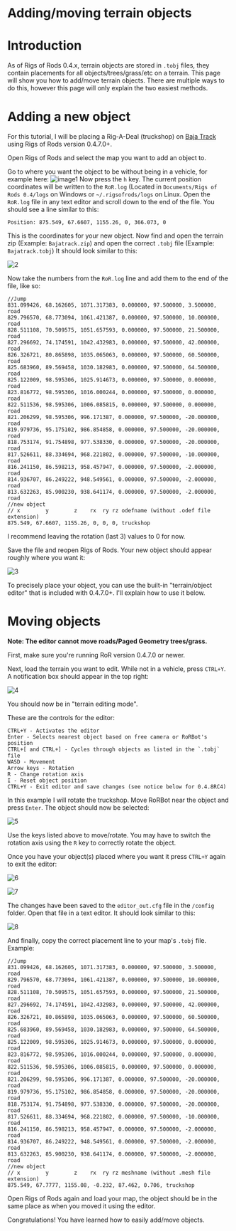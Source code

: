 # Adding/moving terrain objects

# Introduction

As of Rigs of Rods 0.4.x, terrain objects are stored in `.tobj` files, they contain placements for all objects/trees/grass/etc on a terrain. This page will show you how to add/move terrain objects. There are multiple ways to do this, however this page will only explain the two easiest methods.

# Adding a new object

For this tutorial, I will be placing a Rig-A-Deal (truckshop) on [Baja Track](https://forum.rigsofrods.org/downloads.php?do=file&id=6) using Rigs of Rods version 0.4.7.0+.

Open Rigs of Rods and select the map you want to add an object to.

Go to where you want the object to be without being in a vehicle, for example here:
![image1](/images/adding-terrain-object1.png)
Now press the `h` key. The current position coordinates will be written to the `RoR.log` (Located in `Documents/Rigs of Rods 0.4/logs` on Windows or `~/.rigsofrods/logs` on Linux.
Open the `RoR.log` file in any text editor and scroll down to the end of the file. You should see a line similar to this:

`Position: 875.549, 67.6607, 1155.26, 0, 366.073, 0`

This is the coordinates for your new object. Now find and open the terrain zip (Example: `Bajatrack.zip`) and open the correct `.tobj` file (Example: `Bajatrack.tobj`) It should look similar to this:

![2](/images/adding-terrain-object2.png)

Now take the numbers from the `RoR.log` line and add them to the end of the file, like so:

```
//Jump
831.099426, 68.162605, 1071.317383, 0.000000, 97.500000, 3.500000, road
829.796570, 68.773094, 1061.421387, 0.000000, 97.500000, 10.000000, road
828.511108, 70.509575, 1051.657593, 0.000000, 97.500000, 21.500000, road
827.296692, 74.174591, 1042.432983, 0.000000, 97.500000, 42.000000, road
826.326721, 80.865898, 1035.065063, 0.000000, 97.500000, 60.500000, road
825.683960, 89.569458, 1030.182983, 0.000000, 97.500000, 64.500000, road
825.122009, 98.595306, 1025.914673, 0.000000, 97.500000, 0.000000, road
823.816772, 98.595306, 1016.000244, 0.000000, 97.500000, 0.000000, road
822.511536, 98.595306, 1006.085815, 0.000000, 97.500000, 0.000000, road
821.206299, 98.595306, 996.171387, 0.000000, 97.500000, -20.000000, road
819.979736, 95.175102, 986.854858, 0.000000, 97.500000, -20.000000, road
818.753174, 91.754898, 977.538330, 0.000000, 97.500000, -20.000000, road
817.526611, 88.334694, 968.221802, 0.000000, 97.500000, -10.000000, road
816.241150, 86.598213, 958.457947, 0.000000, 97.500000, -2.000000, road
814.936707, 86.249222, 948.549561, 0.000000, 97.500000, -2.000000, road
813.632263, 85.900230, 938.641174, 0.000000, 97.500000, -2.000000, road
//new object
// x        y        z    rx  ry rz odefname (without .odef file extension)
875.549, 67.6607, 1155.26, 0, 0, 0, truckshop
```
I recommend leaving the rotation (last 3) values to 0 for now.

Save the file and reopen Rigs of Rods. Your new object should appear roughly where you want it:

![3](/images/adding-terrain-object3.png)

To precisely place your object, you can use the built-in "terrain/object editor" that is included with 0.4.7.0+. I'll explain how to use it below.

# Moving objects

**Note: The editor cannot move roads/Paged Geometry trees/grass.**

First, make sure you're running RoR version 0.4.7.0 or newer.

Next, load the terrain you want to edit. While not in a vehicle, press `CTRL+Y`. A notification box should appear in the top right:

![4](/images/adding-terrain-object4.png)

You should now be in "terrain editing mode".

These are the controls for the editor:
```
CTRL+Y - Activates the editor
Enter - Selects nearest object based on free camera or RoRBot's position
CTRL+[ and CTRL+] - Cycles through objects as listed in the `.tobj` file
WASD - Movement
Arrow keys - Rotation
R - Change rotation axis
I - Reset object position
CTRL+Y - Exit editor and save changes (see notice below for 0.4.8RC4)
```

In this example I will rotate the truckshop. Move RoRBot near the object and press `Enter`. The object should now be selected:

![5](/images/adding-terrain-object5.png)

Use the keys listed above to move/rotate. You may have to switch the rotation axis using the `R` key to correctly rotate the object.

Once you have your object(s) placed where you want it press `CTRL+Y` again to exit the editor:

![6](/images/adding-terrain-object6.png)

![7](/images/adding-terrain-object7.png)

The changes have been saved to the `editor_out.cfg` file in the `/config` folder. Open that file in a text editor. It should look similar to this:

![8](/images/adding-terrain-object8.png)

And finally, copy the correct placement line to your map's `.tobj` file. Example:

```
//Jump
831.099426, 68.162605, 1071.317383, 0.000000, 97.500000, 3.500000, road
829.796570, 68.773094, 1061.421387, 0.000000, 97.500000, 10.000000, road
828.511108, 70.509575, 1051.657593, 0.000000, 97.500000, 21.500000, road
827.296692, 74.174591, 1042.432983, 0.000000, 97.500000, 42.000000, road
826.326721, 80.865898, 1035.065063, 0.000000, 97.500000, 60.500000, road
825.683960, 89.569458, 1030.182983, 0.000000, 97.500000, 64.500000, road
825.122009, 98.595306, 1025.914673, 0.000000, 97.500000, 0.000000, road
823.816772, 98.595306, 1016.000244, 0.000000, 97.500000, 0.000000, road
822.511536, 98.595306, 1006.085815, 0.000000, 97.500000, 0.000000, road
821.206299, 98.595306, 996.171387, 0.000000, 97.500000, -20.000000, road
819.979736, 95.175102, 986.854858, 0.000000, 97.500000, -20.000000, road
818.753174, 91.754898, 977.538330, 0.000000, 97.500000, -20.000000, road
817.526611, 88.334694, 968.221802, 0.000000, 97.500000, -10.000000, road
816.241150, 86.598213, 958.457947, 0.000000, 97.500000, -2.000000, road
814.936707, 86.249222, 948.549561, 0.000000, 97.500000, -2.000000, road
813.632263, 85.900230, 938.641174, 0.000000, 97.500000, -2.000000, road
//new object
// x        y        z    rx  ry rz meshname (without .mesh file extension)
875.549, 67.7777, 1155.08, -0.232, 87.462, 0.706, truckshop
```

Open Rigs of Rods again and load your map, the object should be in the same place as when you moved it using the editor.

Congratulations! You have learned how to easily add/move objects.
